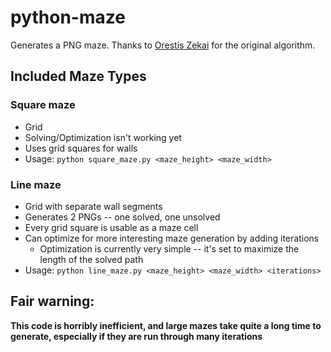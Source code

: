 # python-maze

Generates a PNG maze. Thanks to [Orestis Zekai](https://medium.com/swlh/fun-with-python-1-maze-generator-931639b4fb7e) for the original algorithm.

## Included Maze Types
### Square maze
 - Grid
 - Solving/Optimization isn't working yet
 - Uses grid squares for walls
 - Usage:
    `python square_maze.py <maze_height> <maze_width>`

### Line maze
- Grid with separate wall segments
- Generates 2 PNGs -- one solved, one unsolved
- Every grid square is usable as a maze cell
- Can optimize for more interesting maze generation by adding iterations
  - Optimization is currently very simple -- it's set to maximize the length of the solved path
- Usage:
  `python line_maze.py <maze_height> <maze_width> <iterations>`

## Fair warning: 
__This code is horribly inefficient, and large mazes take quite a long time to generate, especially if they are run through many iterations__ 
